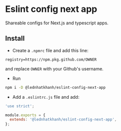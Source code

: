 # Eslint config next app

Shareable configs for Next.js and typescript apps.

## Install

- Create a `.npmrc` file and add this line:

```
registry=https://npm.pkg.github.com/OWNER
```

and replace `OWNER` with your Github's username.

- Run

```bash
npm i -D @lednhatkhanh/eslint-config-next-app
```

- Add a `.eslintrc.js` file and add:

```javascript
'use strict';

module.exports = {
  extends: '@lednhatkhanh/eslint-config-next-app',
};
```
